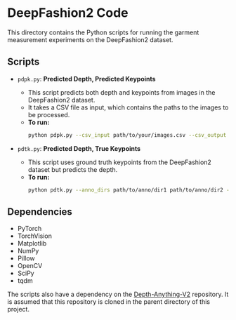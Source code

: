 # DeepFashion2 Code

This directory contains the Python scripts for running the garment measurement experiments on the DeepFashion2 dataset.

## Scripts

*   `pdpk.py`: **Predicted Depth, Predicted Keypoints**
    *   This script predicts both depth and keypoints from images in the DeepFashion2 dataset.
    *   It takes a CSV file as input, which contains the paths to the images to be processed.
    *   **To run:**
        ```bash
        python pdpk.py --csv_input path/to/your/images.csv --csv_output path/to/your/results.csv --depth_model_path path/to/depth/model.pth --keypoint_model_path path/to/keypoint/model.pth
        ```

*   `pdtk.py`: **Predicted Depth, True Keypoints**
    *   This script uses ground truth keypoints from the DeepFashion2 dataset but predicts the depth.
    *   **To run:**
        ```bash
        python pdtk.py --anno_dirs path/to/anno/dir1 path/to/anno/dir2 --image_dirs path/to/image/dir1 path/to/image/dir2 --depth_model_path path/to/depth/model.pth --csv_output path/to/your/results.csv
        ```

## Dependencies

*   PyTorch
*   TorchVision
*   Matplotlib
*   NumPy
*   Pillow
*   OpenCV
*   SciPy
*   tqdm

The scripts also have a dependency on the [Depth-Anything-V2](https://github.com/LiheYoung/Depth-Anything) repository. It is assumed that this repository is cloned in the parent directory of this project.
